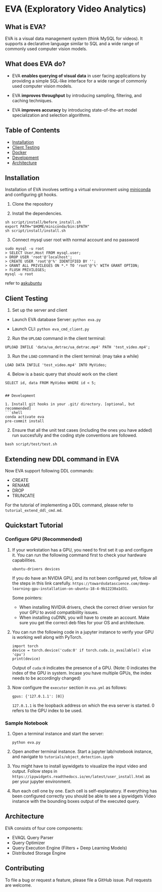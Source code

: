 # EVA (Exploratory Video Analytics)

<!-- [![Build Status](https://travis-ci.org/georgia-tech-db/eva.svg?branch=master)](https://travis-ci.com/georgia-tech-db/eva)
[![Coverage Status](https://coveralls.io/repos/github/georgia-tech-db/eva/badge.svg?branch=master)](https://coveralls.io/github/georgia-tech-db/eva?branch=master)
[![License](https://img.shields.io/badge/License-Apache%202.0-blue.svg)](https://opensource.org/licenses/Apache-2.0)
[![Documentation Status](https://readthedocs.org/projects/exvian/badge/?version=latest)](https://evagatech.readthedocs.io/en/latest/index.html) [![Join the chat at https://gitter.im/georgia-tech-db/eva](https://badges.gitter.im/georgia-tech-db/eva.svg)](https://gitter.im/georgia-tech-db/eva?utm_source=badge&utm_medium=badge&utm_campaign=pr-badge&utm_content=badge)
 -->
## What is EVA?

EVA is a visual data management system (think MySQL for videos). It supports a declarative language similar to SQL and a wide range of commonly used  computer vision models.

## What does EVA do?

* EVA **enables querying of visual data** in user facing applications by providing a simple SQL-like interface for a wide range of commonly used computer vision models.

* EVA **improves throughput** by introducing sampling, filtering, and caching techniques.

* EVA **improves accuracy** by introducing state-of-the-art model specialization and selection algorithms.

## Table of Contents
* [Installation](#installation)
* [Client Testing](#client-testing)
* [Docker](#docker)
* [Development](#development)
* [Architecture](#architecture)


## Installation

Installation of EVA involves setting a virtual environment using [miniconda](https://conda.io/projects/conda/en/latest/user-guide/install/index.html) and configuring git hooks.

1. Clone the repository
<!-- 
```shell
git clone https://github.com/georgia-tech-db/eva.git
```
 -->
2. Install the dependencies.
```shell
sh script/install/before_install.sh
export PATH="$HOME/miniconda/bin:$PATH"
sh script/install/install.sh
```

3. Connect mysql user root with normal account and no password
```mysql
sudo mysql -u root
> SELECT User,Host FROM mysql.user;
> DROP USER 'root'@'localhost';
> CREATE USER 'root'@'%' IDENTIFIED BY '';
> GRANT ALL PRIVILEGES ON *.* TO 'root'@'%' WITH GRANT OPTION;
> FLUSH PRIVILEGES;
mysql -u root
```
refer to [askubuntu](https://askubuntu.com/questions/766334/cant-login-as-mysql-user-root-from-normal-user-account-in-ubuntu-16-04)

<!-- 4. Install `docker` and `docker-compose`.
Please refer to [official doc](https://docs.docker.com/engine/install/). -->

## Client Testing

1. Set up the server and client

- Launch EVA database Server: `python eva.py`

- Launch CLI: `python eva_cmd_client.py`

2. Run the `UPLOAD` command in the client terminal:
```mysql
UPLOAD INFILE 'data/ua_detrac/ua_detrac.mp4' PATH 'test_video.mp4';
```

3. Run the `LOAD` command in the client terminal: (may take a while)
```mysql
LOAD DATA INFILE 'test_video.mp4' INTO MyVideo;
```

4. Below is a basic query that should work on the client
```mysql
SELECT id, data FROM MyVideo WHERE id < 5;
```



<!-- ## Docker

1. Standup EVA testing for CPU/GPU hardware.
```shell
docker-compose -f docker-compose.yml eva-test-[cpu/gpu] up -->
```

## Development

1. Install git hooks in your .git/ directory. [optional, but recommended]
```shell
conda activate eva
pre-commit install
```

2. Ensure that all the unit test cases (including the ones you have added) run succesfully and the coding style conventions are followed.
```shell
bash script/test/test.sh
```
## Extending new DDL command in EVA
Now EVA support following DDL commands:
* CREATE
* RENAME
* DROP
* TRUNCATE

For the tutorial of implementing a DDL command, please refer to  `tutorial_extend_ddl_cmd.md`.

## Quickstart Tutorial

### Configure GPU (Recommended)

1. If your workstation has a GPU, you need to first set it up and configure it. You can run the following command first to check your hardware capabilities. 

    ```
    ubuntu-drivers devices
    ```

    If you do have an NVIDIA GPU, and its not been configured yet, follow all the steps in this link carefully. `https://towardsdatascience.com/deep-learning-gpu-installation-on-ubuntu-18-4-9b12230a1d31`. 

    Some pointers:
    - When installing NVIDIA drivers, check the correct driver version for your GPU to avoid compatibiility issues. 
    - When installing cuDNN, you will have to create an account. Make sure you get the correct deb files for your OS and architecture. 

2. You can run the following code in a jupyter instance to verify your GPU is working well along with PyTorch.

    ```
    import torch
    device = torch.device('cuda:0' if torch.cuda.is_available() else 'cpu')
    print(device)
    ```

    Output of `cuda:0` indicates the presence of a GPU. (Note: 0 indicates the index of the GPU in system. Incase you have multiple GPUs, the index needs to be accordingly changed)

2. Now configure the `executor` section in `eva.yml` as follows:

    ```
    gpus: {'127.0.1.1': [0]}
    ```
    
    `127.0.1.1` is the loopback address on which the eva server is started. 0 refers to the GPU index to be used. 

### Sample Notebook

1. Open a terminal instance and start the server:
    ```
    python eva.py
    ```

2. Open another terminal instance. Start a jupyter lab/notebook instance, and navigate to `tutorials/object_detection.ipynb`

3. You might have to install ipywidgets to visualize the input video and output. Follow steps in `https://ipywidgets.readthedocs.io/en/latest/user_install.html` as per your jupyter environment. 

4. Run each cell one by one. Each cell is self-explanatory. If everything has been configured correctly you should be able to see a ipywidgets Video instance with the bounding boxes output of the executed query.  

## Architecture

EVA consists of four core components:

* EVAQL Query Parser
* Query Optimizer
* Query Execution Engine (Filters + Deep Learning Models)
* Distributed Storage Engine

## Contributing

To file a bug or request a feature, please file a GitHub issue. Pull requests are welcome.

<!-- ## Contributors

See the [people page](https://github.com/georgia-tech-db/eva/graphs/contributors) for the full listing of contributors.

## License
Copyright (c) 2018-2020 [Georgia Tech Database Group](http://db.cc.gatech.edu/)
Licensed under the [Apache License](LICENSE). -->
